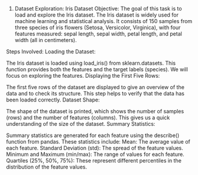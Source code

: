 1. Dataset Exploration: Iris Dataset
Objective:
The goal of this task is to load and explore the Iris dataset. The Iris dataset is widely used for machine learning and statistical analysis. It consists of 150 samples from three species of iris flowers (Setosa, Versicolor, Virginica), with four features measured: sepal length, sepal width, petal length, and petal width (all in centimeters).

Steps Involved:
Loading the Dataset:

The Iris dataset is loaded using load_iris() from sklearn.datasets. This function provides both the features and the target labels (species). We will focus on exploring the features.
Displaying the First Five Rows:

The first five rows of the dataset are displayed to give an overview of the data and to check its structure. This step helps to verify that the data has been loaded correctly.
Dataset Shape:

The shape of the dataset is printed, which shows the number of samples (rows) and the number of features (columns). This gives us a quick understanding of the size of the dataset.
Summary Statistics:

Summary 
statistics are generated for each feature using the describe() function from pandas. These statistics include:
Mean: The average value of each feature.
Standard Deviation (std): The spread of the feature values.
Minimum and Maximum (min/max): The range of values for each feature.
Quartiles (25%, 50%, 75%): These represent different percentiles in the distribution of the feature values.
